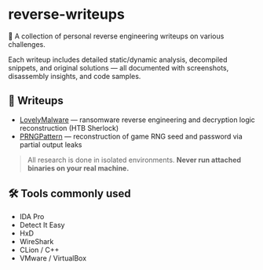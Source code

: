 # reverse-writeups

🧠 A collection of personal reverse engineering writeups on various challenges.

Each writeup includes detailed static/dynamic analysis, decompiled snippets, and original solutions — all documented with screenshots, disassembly insights, and code samples.

## 📁 Writeups

- [LovelyMalware](./lovely-malware) — ransomware reverse engineering and decryption logic reconstruction (HTB Sherlock)
- [PRNGPattern](./prng-pattern-recovery) — reconstruction of game RNG seed and password via partial output leaks

> All research is done in isolated environments. **Never run attached binaries on your real machine.**

## 🛠 Tools commonly used

- IDA Pro
- Detect It Easy
- HxD
- WireShark
- CLion / C++
- VMware / VirtualBox
